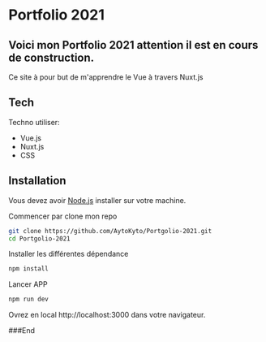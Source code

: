 # Portfolio 2021
## Voici mon Portfolio 2021 attention il est en cours de construction.

Ce site à pour but de m'apprendre le Vue à travers Nuxt.js

## Tech

Techno utiliser:

- Vue.js
- Nuxt.js
- CSS

## Installation

Vous devez avoir [Node.js](https://nodejs.org/) installer sur votre machine.

Commencer par clone mon repo

```sh
git clone https://github.com/AytoKyto/Portgolio-2021.git
cd Portgolio-2021
```

Installer les différentes dépendance

```sh
npm install
```

Lancer APP

```sh
npm run dev
```
Ovrez en local http://localhost:3000 dans votre navigateur.

###End
